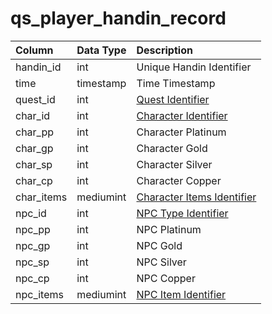 # qs\_player\_handin\_record

| Column | Data Type | Description |
| :--- | :--- | :--- |
| handin\_id | int | Unique Handin Identifier |
| time | timestamp | Time Timestamp |
| quest\_id | int | [Quest Identifier](https://github.com/EQEmu/docs-db-schema/tree/774e95edd473c84dafd6fe13b9b699f6b84a7ce8/docs/schema/categories/query_server/tasks.md) |
| char\_id | int | [Character Identifier](https://github.com/EQEmu/docs-db-schema/tree/774e95edd473c84dafd6fe13b9b699f6b84a7ce8/docs/schema/categories/query_server/character_data.md) |
| char\_pp | int | Character Platinum |
| char\_gp | int | Character Gold |
| char\_sp | int | Character Silver |
| char\_cp | int | Character Copper |
| char\_items | mediumint | [Character Items Identifier](https://github.com/EQEmu/docs-db-schema/tree/774e95edd473c84dafd6fe13b9b699f6b84a7ce8/docs/schema/categories/query_server/items.md) |
| npc\_id | int | [NPC Type Identifier](https://github.com/EQEmu/docs-db-schema/tree/774e95edd473c84dafd6fe13b9b699f6b84a7ce8/docs/schema/categories/query_server/npc_types.md) |
| npc\_pp | int | NPC Platinum |
| npc\_gp | int | NPC Gold |
| npc\_sp | int | NPC Silver |
| npc\_cp | int | NPC Copper |
| npc\_items | mediumint | [NPC Item Identifier](https://github.com/EQEmu/docs-db-schema/tree/774e95edd473c84dafd6fe13b9b699f6b84a7ce8/docs/schema/categories/query_server/items.md) |

